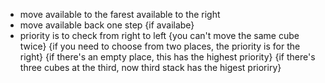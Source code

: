 - move available to the farest available to the right
- move available back one step {if availabe}
- priority is to check from right to left
{you can't move the same cube twice}
{if you need to choose from two places, the priority is for the right}
{if there's an empty place, this has the highest priority}
{if there's three cubes at the third, now third stack has the higest prioriry}

